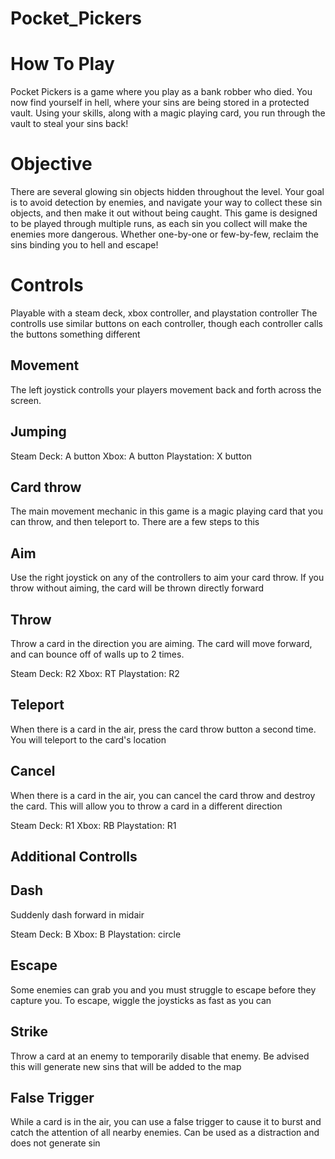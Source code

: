 # Pocket_Pickers
# How To Play 

Pocket Pickers is a game where you play as a bank robber who died. 
You now find yourself in hell, where your sins are being stored in a
protected vault. Using your skills, along with a magic playing card,
you run through the vault to steal your sins back!


# Objective

There are several glowing sin objects hidden throughout the level.
Your goal is to avoid detection by enemies, and navigate your way 
to collect these sin objects, and then make it out without being caught.
This game is designed to be played through multiple runs, as each sin 
you collect will make the enemies more dangerous. Whether one-by-one or
few-by-few, reclaim the sins binding you to hell and escape!

# Controls
Playable with a steam deck, xbox controller, and playstation controller
The controlls use similar buttons on each controller, though each controller calls
the buttons something different

## Movement

The left joystick controlls your players movement back and forth across the screen.

## Jumping

Steam Deck: A button
Xbox: A button
Playstation: X button

## Card throw
The main movement mechanic in this game is a magic playing card that you can throw,
and then teleport to. There are a few steps to this

## Aim 
Use the right joystick on any of the controllers to aim your card throw. 
If you throw without aiming, the card will be thrown directly forward

## Throw 
Throw a card in the direction you are aiming. The card will move forward, and can
bounce off of walls up to 2 times.

Steam Deck: R2
Xbox: RT 
Playstation: R2

## Teleport 
When there is a card in the air, press the card throw button a second time. You will
teleport to the card's location

## Cancel 
When there is a card in the air, you can cancel the card throw and destroy the card.
This will allow you to throw a card in a different direction

Steam Deck: R1
Xbox: RB 
Playstation: R1

## Additional Controlls

## Dash 
Suddenly dash forward in midair

Steam Deck: B
Xbox: B 
Playstation: circle

## Escape
Some enemies can grab you and you must struggle to escape before they capture you.
To escape, wiggle the joysticks as fast as you can

## Strike 
Throw a card at an enemy to temporarily disable that enemy. Be advised this will 
generate new sins that will be added to the map

## False Trigger
While a card is in the air, you can use a false trigger to cause it to burst and 
catch the attention of all nearby enemies. Can be used as a distraction and does not
generate sin

